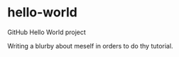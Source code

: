 # hello-world
GitHub Hello World project


Writing a blurby about meself in orders to do thy tutorial.
